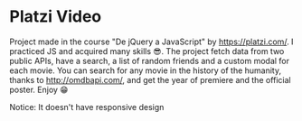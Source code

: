 # Platzi Video

Project made in the course "De jQuery a JavaScript" by https://platzi.com/. I practiced JS and acquired many skills 😎. The project fetch data from two public APIs, have a search, a list of random friends and a custom modal for each movie. You can search for any movie in the history of the humanity, thanks to http://omdbapi.com/, and get the year of premiere and the official poster. Enjoy 😁 

Notice: It doesn't have responsive design
